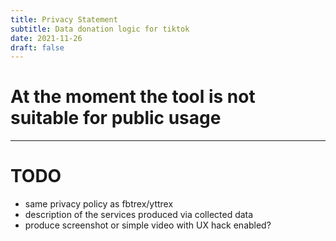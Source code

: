 ```yaml
---
title: Privacy Statement
subtitle: Data donation logic for tiktok
date: 2021-11-26
draft: false
---
```


# At the moment the tool is not suitable for public usage

---

# TODO

* same privacy policy as fbtrex/yttrex
* description of the services produced via collected data
* produce screenshot or simple video with UX hack enabled?

